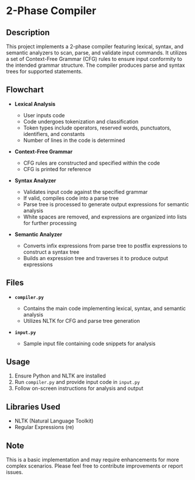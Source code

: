 # 2-Phase Compiler

## Description
This project implements a 2-phase compiler featuring lexical, syntax, and semantic analyzers to scan, parse, and validate input commands. It utilizes a set of Context-Free Grammar (CFG) rules to ensure input conformity to the intended grammar structure. The compiler produces parse and syntax trees for supported statements.

## Flowchart
- **Lexical Analysis**
   - User inputs code
   - Code undergoes tokenization and classification
   - Token types include operators, reserved words, punctuators, identifiers, and constants
   - Number of lines in the code is determined

- **Context-Free Grammar**
   - CFG rules are constructed and specified within the code
   - CFG is printed for reference

- **Syntax Analyzer**
   - Validates input code against the specified grammar
   - If valid, compiles code into a parse tree
   - Parse tree is processed to generate output expressions for semantic analysis
   - White spaces are removed, and expressions are organized into lists for further processing

- **Semantic Analyzer**
   - Converts infix expressions from parse tree to postfix expressions to construct a syntax tree
   - Builds an expression tree and traverses it to produce output expressions

## Files
- **`compiler.py`**
   - Contains the main code implementing lexical, syntax, and semantic analysis
   - Utilizes NLTK for CFG and parse tree generation

- **`input.py`**
   - Sample input file containing code snippets for analysis

## Usage
1. Ensure Python and NLTK are installed
2. Run `compiler.py` and provide input code in `input.py`
3. Follow on-screen instructions for analysis and output

## Libraries Used
- NLTK (Natural Language Toolkit)
- Regular Expressions (re)

## Note
This is a basic implementation and may require enhancements for more complex scenarios. Please feel free to contribute improvements or report issues.
